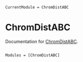 ```@meta
CurrentModule = ChromDistABC
```

# ChromDistABC

Documentation for [ChromDistABC](https://github.com/hannesbecher/ChromDistABC.jl).

```@index
```

```@autodocs
Modules = [ChromDistABC]
```

